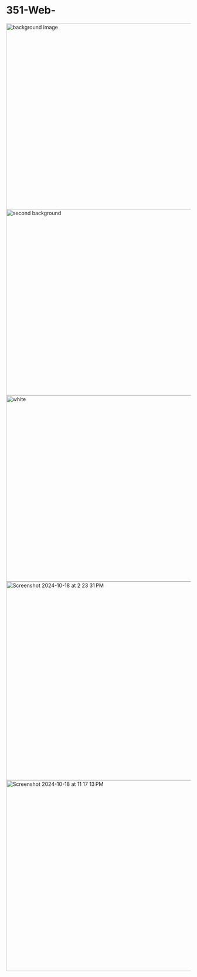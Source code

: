 # 351-Web-

<img width="507" alt="background image" src="https://github.com/user-attachments/assets/00ea6dd6-5245-436d-9e16-0d97fa8a176f">

<img width="508" alt="second background" src="https://github.com/user-attachments/assets/30f45f2f-f819-4902-81c3-42e14de2a735">

<img width="508" alt="white" src="https://github.com/user-attachments/assets/698f6524-7dca-4c6b-b50c-c5bff9f3b12f">


<img width="542" alt="Screenshot 2024-10-18 at 2 23 31 PM" src="https://github.com/user-attachments/assets/803ef5c8-7156-46d6-876a-58bf07462392">


<img width="521" alt="Screenshot 2024-10-18 at 11 17 13 PM" src="https://github.com/user-attachments/assets/e500c7f5-d74c-46e6-aa2b-d932e9dd2650">
